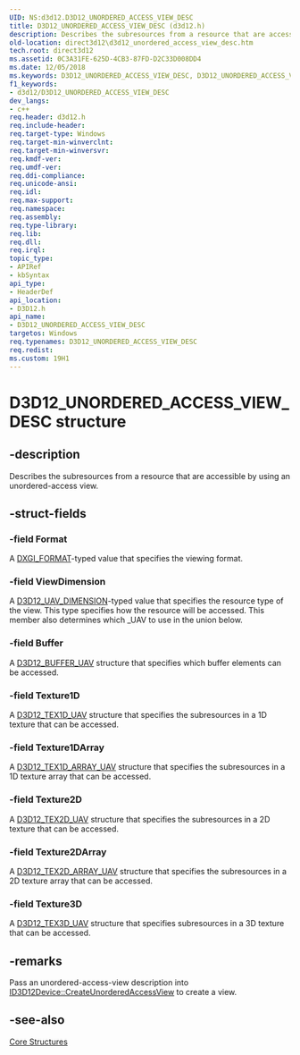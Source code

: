 ```yaml
---
UID: NS:d3d12.D3D12_UNORDERED_ACCESS_VIEW_DESC
title: D3D12_UNORDERED_ACCESS_VIEW_DESC (d3d12.h)
description: Describes the subresources from a resource that are accessible by using an unordered-access view.
old-location: direct3d12\d3d12_unordered_access_view_desc.htm
tech.root: direct3d12
ms.assetid: 0C3A31FE-625D-4CB3-87FD-D2C33D008DD4
ms.date: 12/05/2018
ms.keywords: D3D12_UNORDERED_ACCESS_VIEW_DESC, D3D12_UNORDERED_ACCESS_VIEW_DESC structure, d3d12/D3D12_UNORDERED_ACCESS_VIEW_DESC, direct3d12.d3d12_unordered_access_view_desc
f1_keywords:
- d3d12/D3D12_UNORDERED_ACCESS_VIEW_DESC
dev_langs:
- c++
req.header: d3d12.h
req.include-header: 
req.target-type: Windows
req.target-min-winverclnt: 
req.target-min-winversvr: 
req.kmdf-ver: 
req.umdf-ver: 
req.ddi-compliance: 
req.unicode-ansi: 
req.idl: 
req.max-support: 
req.namespace: 
req.assembly: 
req.type-library: 
req.lib: 
req.dll: 
req.irql: 
topic_type:
- APIRef
- kbSyntax
api_type:
- HeaderDef
api_location:
- D3D12.h
api_name:
- D3D12_UNORDERED_ACCESS_VIEW_DESC
targetos: Windows
req.typenames: D3D12_UNORDERED_ACCESS_VIEW_DESC
req.redist: 
ms.custom: 19H1
---
```


# D3D12_UNORDERED_ACCESS_VIEW_DESC structure


## -description


Describes the subresources from a resource that are accessible by using an unordered-access view.


## -struct-fields




### -field Format

A <a href="https://docs.microsoft.com/windows/desktop/api/dxgiformat/ne-dxgiformat-dxgi_format">DXGI_FORMAT</a>-typed value that specifies the viewing format.


### -field ViewDimension

A <a href="https://docs.microsoft.com/windows/desktop/api/d3d12/ne-d3d12-d3d12_uav_dimension">D3D12_UAV_DIMENSION</a>-typed value that specifies the resource type of the view. This type specifies how the resource will be accessed. This member also determines which _UAV to use in the union below.


### -field Buffer

A <a href="https://docs.microsoft.com/windows/desktop/api/d3d12/ns-d3d12-d3d12_buffer_uav">D3D12_BUFFER_UAV</a> structure that specifies which buffer elements can be accessed.


### -field Texture1D

A <a href="https://docs.microsoft.com/windows/desktop/api/d3d12/ns-d3d12-d3d12_tex1d_uav">D3D12_TEX1D_UAV</a> structure that specifies the subresources in a 1D texture that can be accessed.


### -field Texture1DArray

A <a href="https://docs.microsoft.com/windows/desktop/api/d3d12/ns-d3d12-d3d12_tex1d_array_uav">D3D12_TEX1D_ARRAY_UAV</a> structure that specifies the subresources in a 1D texture array that can be accessed.


### -field Texture2D

A <a href="https://docs.microsoft.com/windows/desktop/api/d3d12/ns-d3d12-d3d12_tex2d_uav">D3D12_TEX2D_UAV</a> structure that specifies the subresources in a 2D texture that can be accessed.


### -field Texture2DArray

A <a href="https://docs.microsoft.com/windows/desktop/api/d3d12/ns-d3d12-d3d12_tex2d_array_uav">D3D12_TEX2D_ARRAY_UAV</a> structure that specifies the subresources in a 2D texture array that can be accessed.


### -field Texture3D

A <a href="https://docs.microsoft.com/windows/desktop/api/d3d12/ns-d3d12-d3d12_tex3d_uav">D3D12_TEX3D_UAV</a> structure that specifies subresources in a 3D texture that can be accessed.


## -remarks



Pass an unordered-access-view description into <a href="https://docs.microsoft.com/windows/desktop/api/d3d12/nf-d3d12-id3d12device-createunorderedaccessview">ID3D12Device::CreateUnorderedAccessView</a> to create a view.




## -see-also




<a href="https://docs.microsoft.com/windows/desktop/direct3d12/direct3d-12-structures">Core Structures</a>
 

 

